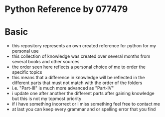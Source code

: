 # Python Reference by 077479

# Basic
- this repository represents an own created reference for python for my personal use
- this collection of knowledge was created over several months from several books and other sources
- the order seen here reflects a personal choice of me to order the specific topics
- this means that a difference in knowledge will be reflected in the different parts that must not match with the order of the folders
- i.e. "Part-III" is much more advanced as "Part-IV"
- i update one after another the different parts after gaining knowledge but this is not my topmost priority
- if i have something incorrect or i miss something feel free to contact me
- at last you can keep every grammar and or spelling error that you find